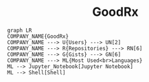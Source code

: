 <h1 align="center">GoodRx</h1>

```mermaid
graph LR
COMPANY_NAME{GoodRx}
COMPANY_NAME ---> U{Users} ---> UN[2]
COMPANY_NAME ---> R{Repositories} ---> RN[6]
COMPANY_NAME ---> G{Gists} ---> GN[6]
COMPANY_NAME ---> ML{Most Used<br>Languages}
ML --> Jupyter_Notebook[Jupyter Notebook]
ML --> Shell[Shell]
```
